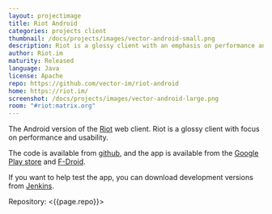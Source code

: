```yaml
---
layout: projectimage
title: Riot Android
categories: projects client
thumbnail: /docs/projects/images/vector-android-small.png
description: Riot is a glossy client with an emphasis on performance and usability
author: Riot.im
maturity: Released
language: Java
license: Apache
repo: https://github.com/vector-im/riot-android
home: https://riot.im/
screenshot: /docs/projects/images/vector-android-large.png
room: "#riot:matrix.org"
---
```


The Android version of the [Riot](https://matrix.org/docs/projects/client/riot.html) web client. Riot is a glossy client with focus on performance and usability.

The code is available from [github](https://github.com/vector-im/vector-android), and the app is available from the [Google Play store](https://play.google.com/store/apps/details?id=im.vector.app) and [F-Droid](https://f-droid.org/packages/im.vector.alpha/).

If you want to help test the app, you can download development versions from [Jenkins](https://matrix.org/jenkins/job/VectorAndroidDevelop/).

Repository: <{{page.repo}}>
